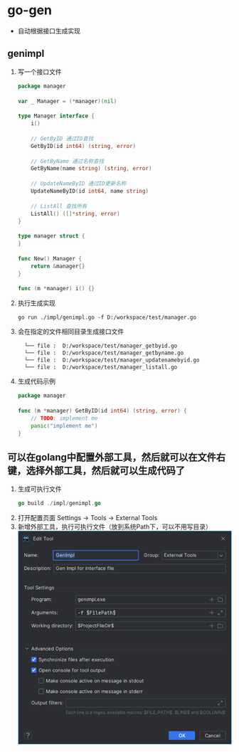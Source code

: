 # go-gen
- 自动根据接口生成实现

## genimpl
1. 写一个接口文件
    ```go
    package manager
    
    var _ Manager = (*manager)(nil)
    
    type Manager interface {
        i()
    
        // GetByID 通过ID查找
        GetByID(id int64) (string, error)
    
        // GetByName 通过名称查找
        GetByName(name string) (string, error)
    
        // UpdateNameByID 通过ID更新名称
        UpdateNameByID(id int64, name string)
    
        // ListAll 查找所有
        ListAll() ([]*string, error)
    }
    
    type manager struct {
    }
    
    func New() Manager {
        return &manager{}
    }
    
    func (m *manager) i() {}
    ```
2. 执行生成实现
    ```shell
    go run ./impl/genimpl.go -f D:/workspace/test/manager.go
    ```
3. 会在指定的文件相同目录生成接口文件
    ```shell
      └── file :  D:/workspace/test/manager_getbyid.go
      └── file :  D:/workspace/test/manager_getbyname.go     
      └── file :  D:/workspace/test/manager_updatenamebyid.go
      └── file :  D:/workspace/test/manager_listall.go  
    ```
4. 生成代码示例
    ```go
    package manager

    func (m *manager) GetByID(id int64) (string, error) {
        // TODO: implement me
        panic("implement me")
    }
    ```
## 可以在golang中配置外部工具，然后就可以在文件右键，选择外部工具，然后就可以生成代码了
1. 生成可执行文件
   ```go
   go build ./impl/genimpl.go
   ```
2. 打开配置页面 Settings -> Tools -> External Tools
3. 新增外部工具，执行可执行文件（放到系统Path下，可以不用写目录）
   ![img.png](docs/img.png)